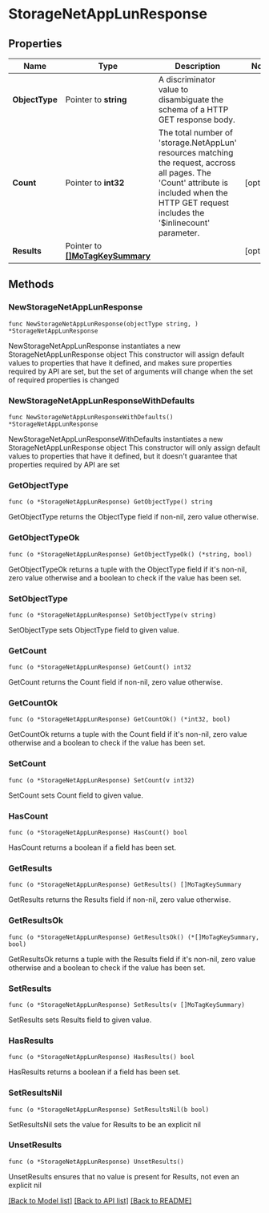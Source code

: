 # StorageNetAppLunResponse

## Properties

Name | Type | Description | Notes
------------ | ------------- | ------------- | -------------
**ObjectType** | Pointer to **string** | A discriminator value to disambiguate the schema of a HTTP GET response body. | 
**Count** | Pointer to **int32** | The total number of &#39;storage.NetAppLun&#39; resources matching the request, accross all pages. The &#39;Count&#39; attribute is included when the HTTP GET request includes the &#39;$inlinecount&#39; parameter. | [optional] 
**Results** | Pointer to [**[]MoTagKeySummary**](MoTagKeySummary.md) |  | [optional] 

## Methods

### NewStorageNetAppLunResponse

`func NewStorageNetAppLunResponse(objectType string, ) *StorageNetAppLunResponse`

NewStorageNetAppLunResponse instantiates a new StorageNetAppLunResponse object
This constructor will assign default values to properties that have it defined,
and makes sure properties required by API are set, but the set of arguments
will change when the set of required properties is changed

### NewStorageNetAppLunResponseWithDefaults

`func NewStorageNetAppLunResponseWithDefaults() *StorageNetAppLunResponse`

NewStorageNetAppLunResponseWithDefaults instantiates a new StorageNetAppLunResponse object
This constructor will only assign default values to properties that have it defined,
but it doesn't guarantee that properties required by API are set

### GetObjectType

`func (o *StorageNetAppLunResponse) GetObjectType() string`

GetObjectType returns the ObjectType field if non-nil, zero value otherwise.

### GetObjectTypeOk

`func (o *StorageNetAppLunResponse) GetObjectTypeOk() (*string, bool)`

GetObjectTypeOk returns a tuple with the ObjectType field if it's non-nil, zero value otherwise
and a boolean to check if the value has been set.

### SetObjectType

`func (o *StorageNetAppLunResponse) SetObjectType(v string)`

SetObjectType sets ObjectType field to given value.


### GetCount

`func (o *StorageNetAppLunResponse) GetCount() int32`

GetCount returns the Count field if non-nil, zero value otherwise.

### GetCountOk

`func (o *StorageNetAppLunResponse) GetCountOk() (*int32, bool)`

GetCountOk returns a tuple with the Count field if it's non-nil, zero value otherwise
and a boolean to check if the value has been set.

### SetCount

`func (o *StorageNetAppLunResponse) SetCount(v int32)`

SetCount sets Count field to given value.

### HasCount

`func (o *StorageNetAppLunResponse) HasCount() bool`

HasCount returns a boolean if a field has been set.

### GetResults

`func (o *StorageNetAppLunResponse) GetResults() []MoTagKeySummary`

GetResults returns the Results field if non-nil, zero value otherwise.

### GetResultsOk

`func (o *StorageNetAppLunResponse) GetResultsOk() (*[]MoTagKeySummary, bool)`

GetResultsOk returns a tuple with the Results field if it's non-nil, zero value otherwise
and a boolean to check if the value has been set.

### SetResults

`func (o *StorageNetAppLunResponse) SetResults(v []MoTagKeySummary)`

SetResults sets Results field to given value.

### HasResults

`func (o *StorageNetAppLunResponse) HasResults() bool`

HasResults returns a boolean if a field has been set.

### SetResultsNil

`func (o *StorageNetAppLunResponse) SetResultsNil(b bool)`

 SetResultsNil sets the value for Results to be an explicit nil

### UnsetResults
`func (o *StorageNetAppLunResponse) UnsetResults()`

UnsetResults ensures that no value is present for Results, not even an explicit nil

[[Back to Model list]](../README.md#documentation-for-models) [[Back to API list]](../README.md#documentation-for-api-endpoints) [[Back to README]](../README.md)


